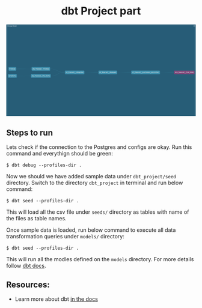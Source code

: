 <div align="center">
    <h1>dbt Project part</h1>
</div>

<p align="center">
  <img src="../images/dbt_lineage.png" width='600' />
</p>



## Steps to run

Lets check if the connection to the Postgres and configs are okay. Run this command and everythign should be green:
```
$ dbt debug --profiles-dir .
```


Now we should we have added sample data under `dbt_project/seed` directory. Switch to the directory `dbt_project` in terminal and run below command:
```
$ dbt seed --profiles-dir .
```
This will load all the csv file under `seeds/` directory as tables with name of the files as table names.


Once sample data is loaded, run below command to execute all data transformation queries under `models/` directory:
```
$ dbt seed --profiles-dir .
```
This will run all the modles defined on the `models` directory. For more details follow [dbt docs](https://docs.getdbt.com/docs/introduction).


## Resources:
- Learn more about dbt [in the docs](https://docs.getdbt.com/docs/introduction)
